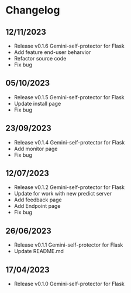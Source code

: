 # Changelog

## 12/11/2023

- Release v0.1.6 Gemini-self-protector for Flask
- Add feature end-user beharvior
- Refactor source code
- Fix bug

## 05/10/2023
- Release v0.1.5 Gemini-self-protector for Flask
- Update install page
- Fix bug

## 23/09/2023
- Release v0.1.4 Gemini-self-protector for Flask
- Add monitor page
- Fix bug

## 12/07/2023
- Release v0.1.2 Gemini-self-protector for Flask
- Update for work with new predict server
- Add feedback page
- Add Endpoint page
- Fix bug

## 26/06/2023

- Release v0.1.1 Gemini-self-protector for Flask
- Update README.md

## 17/04/2023

- Release v0.1.0 Gemini-self-protector for Flask
